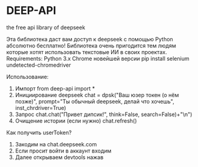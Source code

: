 # DEEP-API
the free api library of deepseek

Эта библиотека даст вам доступ к deepseek с помощью Python абсолютно бесплатно!
Библиотека очень пригодится тем людям которые хотят использовать текстовые ИИ в своих проектах.
Requirements:
Python 3.x
Chrome новейшей версии
pip install selenium undetected-chromedriver

Использование:
1) Импорт
   from deep-api import *
2) Инициирование deepseek
   chat = dpsk("Ваш юзер токен (о нём позже)", prompt="Ты обычный deepseek, делай что хочешь", inst_chrdriver=True)
3) Запрос
   chat.chat("Привет дипсик!", think=False, search=False)+"\n")
4) Очищение истории (если нужно)
   chat.refresh()

Как получить userToken?
1) Закодим на chat.deepseek.com
2) Если просит войти в аккаунт входим
3) Далее открываем devtools нажав 
